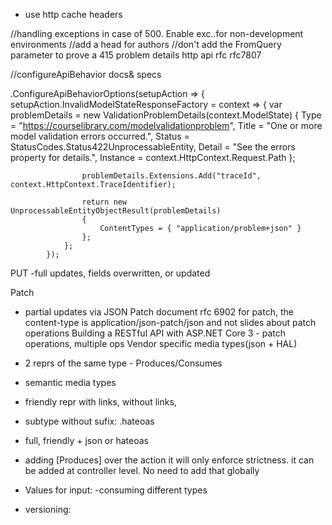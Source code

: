 ﻿- use http cache headers

//handling exceptions in case of 500. Enable exc..for non-development environments
//add a head for authors
//don't add the FromQuery parameter to prove a 415
problem details http api rfc rfc7807

//configureApiBehavior docs& specs

  .ConfigureApiBehaviorOptions(setupAction =>
            {
                setupAction.InvalidModelStateResponseFactory = context =>
                {
                    var problemDetails = new ValidationProblemDetails(context.ModelState)
                    {
                        Type = "https://courselibrary.com/modelvalidationproblem",
                        Title = "One or more model validation errors occurred.",
                        Status = StatusCodes.Status422UnprocessableEntity,
                        Detail = "See the errors property for details.",
                        Instance = context.HttpContext.Request.Path
                    };

                    problemDetails.Extensions.Add("traceId", context.HttpContext.TraceIdentifier);

                    return new UnprocessableEntityObjectResult(problemDetails)
                    {
                        ContentTypes = { "application/problem+json" }
                    };
                };
            });

PUT
-full updates, fields overwritten, or updated

Patch
- partial updates via JSON Patch document
rfc 6902
for patch, the content-type is application/json-patch/json and not 
slides about patch operations
Building a RESTful API with ASP.NET Core 3 - patch operations, multiple ops
Vendor specific media types(json + HAL)
- 2 reprs of the same type - Produces/Consumes
- semantic media types
- friendly repr with links, without links, 

- subtype without sufix: .hateoas
- full, friendly + json or hateoas
- adding [Produces] over the action it will only enforce strictness. it can be added at controller level.
No need to add that globally

- Values for input:
 -consuming different types

 - versioning:
